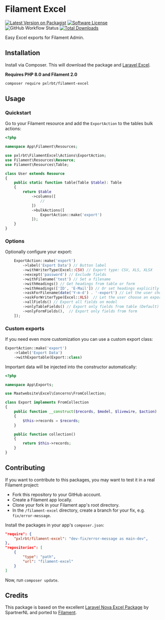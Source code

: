 # Filament Excel

[![Latest Version on Packagist](https://img.shields.io/packagist/v/pxlrbt/filament-excel.svg?include_prereleases)](https://packagist.org/packages/pxlrbt/filament-excel)
[![Software License](https://img.shields.io/badge/license-MIT-brightgreen.svg)](LICENSE.md)
![GitHub Workflow Status](https://img.shields.io/github/workflow/status/pxlrbt/filament-excel/Code%20Style?label=code%20style)
[![Total Downloads](https://img.shields.io/packagist/dt/pxlrbt/filament-excel.svg)](https://packagist.org/packages/pxlrbt/filament-excel)

Easy Excel exports for Filament Admin.

## Installation

Install via Composer. This will download the package and [Laravel Excel](https://laravel-excel.com/).

**Requires PHP 8.0 and Filament 2.0**

```bash
composer require pxlrbt/filament-excel
```


## Usage

### Quickstart
Go to your Filament resource and add the `ExportAction` to the tables bulk actions:

```php
<?php

namespace App\Filament\Resources;

use pxlrbt\FilamentExcel\Actions\ExportAction;
use Filament\Resources\Resource;
use Filament\Resources\Table;

class User extends Resource
{
    public static function table(Table $table): Table
    {
        return $table
            ->columns([
                //
            ])
            ->bulkActions([
                ExportAction::make('export')
            ]);
    }
}
```
### Options

Optionally configure your export:

```php
    ExportAction::make('export')
        ->label('Export Data') // Button label
        ->withWriterType(Excel::CSV) // Export type: CSV, XLS, XLSX
        ->except('password') // Exclude fields
        ->withFilename('test') // Set a filename
        ->withHeadings() // Get headings from table or form
        ->withHeadings(['ID', 'E-Mail']) // Or set headings explicitly
        ->askForFilename(date('Y-m-d') . '-export') // Let the user choose a filename. You may pass a default.
        ->askForWriterType(Excel::XLS)  // Let the user choose an export type. You may pass a default.
        ->allFields() // Export all fields on model
        ->onlyTableFields() // Export only fields from table (Default)
        ->onlyFormFields(),  // Export only fields from form
    ]);
```

### Custom exports

If you need even more customization you can use a custom export class:

```php
ExportAction::make('export')
    ->label('Export Data')
    ->withExportable(Export::class)
```

Important data will be injected into the constructor automatically:

```php
<?php

namespace App\Exports;

use Maatwebsite\Excel\Concerns\FromCollection;

class Export implements FromCollection
{
    public function __construct($records, $model, $livewire, $action)
    {
        $this->records = $records;
    }

    public function collection()
    {
        return $this->records;
    }
}
```


## Contributing

If you want to contribute to this packages, you may want to test it in a real Filament project:

- Fork this repository to your GitHub account.
- Create a Filament app locally.
- Clone your fork in your Filament app's root directory.
- In the `/filament-excel` directory, create a branch for your fix, e.g. `fix/error-message`.

Install the packages in your app's `composer.json`:

```json
"require": {
    "pxlrbt/filament-excel": "dev-fix/error-message as main-dev",
},
"repositories": [
    {
        "type": "path",
        "url": "filament-excel"
    }
]
```

Now, run `composer update`.

## Credits
This package is based on the excellent [Laravel Nova Excel Package](https://docs.laravel-excel.com/nova/1.x/exports) by SpartnerNL and ported to [Filament](https://filamentadmin.com/).
